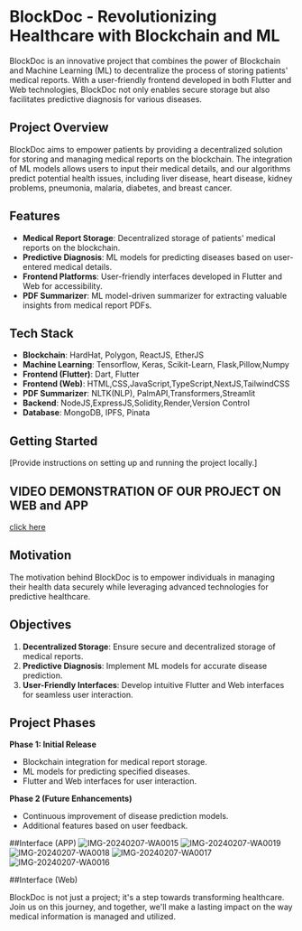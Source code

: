 # BlockDoc - Revolutionizing Healthcare with Blockchain and ML

BlockDoc is an innovative project that combines the power of Blockchain and Machine Learning (ML) to decentralize the process of storing patients' medical reports. With a user-friendly frontend developed in both Flutter and Web technologies, BlockDoc not only enables secure storage but also facilitates predictive diagnosis for various diseases.

## Project Overview

BlockDoc aims to empower patients by providing a decentralized solution for storing and managing medical reports on the blockchain. The integration of ML models allows users to input their medical details, and our algorithms predict potential health issues, including liver disease, heart disease, kidney problems, pneumonia, malaria, diabetes, and breast cancer.

## Features

- **Medical Report Storage**: Decentralized storage of patients' medical reports on the blockchain.
- **Predictive Diagnosis**: ML models for predicting diseases based on user-entered medical details.
- **Frontend Platforms**: User-friendly interfaces developed in Flutter and Web for accessibility.
- **PDF Summarizer**: ML model-driven summarizer for extracting valuable insights from medical report PDFs.

## Tech Stack

- **Blockchain**: HardHat, Polygon, ReactJS, EtherJS
- **Machine Learning**: Tensorflow, Keras, Scikit-Learn, Flask,Pillow,Numpy
- **Frontend (Flutter)**: Dart, Flutter
- **Frontend (Web)**: HTML,CSS,JavaScript,TypeScript,NextJS,TailwindCSS
- **PDF Summarizer**: NLTK(NLP), PalmAPI,Transformers,Streamlit
- **Backend**: NodeJS,ExpressJS,Solidity,Render,Version Control
- **Database**: MongoDB, IPFS, Pinata
## Getting Started


[Provide instructions on setting up and running the project locally.]

## VIDEO DEMONSTRATION OF OUR PROJECT ON WEB and APP
 [click here](https://drive.google.com/drive/folders/18MjbfBinvpmukWxK7A3iAbwt1ubvf5Z1?usp=drive_link)

## Motivation

The motivation behind BlockDoc is to empower individuals in managing their health data securely while leveraging advanced technologies for predictive healthcare.

## Objectives

1. **Decentralized Storage**: Ensure secure and decentralized storage of medical reports.
2. **Predictive Diagnosis**: Implement ML models for accurate disease prediction.
3. **User-Friendly Interfaces**: Develop intuitive Flutter and Web interfaces for seamless user interaction.

## Project Phases

**Phase 1: Initial Release**

- Blockchain integration for medical report storage.
- ML models for predicting specified diseases.
- Flutter and Web interfaces for user interaction.

**Phase 2 (Future Enhancements)**

- Continuous improvement of disease prediction models.
- Additional features based on user feedback.

##Interface (APP)
![IMG-20240207-WA0015](https://github.com/gitsubh7/BlockDoc/assets/123920716/fdc1f8fa-8f21-4687-9cfd-30cc3793c6ff)
![IMG-20240207-WA0019](https://github.com/gitsubh7/BlockDoc/assets/123920716/be31503e-a6a1-4309-a6d1-a5f88215b3a4)
![IMG-20240207-WA0018](https://github.com/gitsubh7/BlockDoc/assets/123920716/6076f552-898b-45e6-9944-6dfbe824111e)
![IMG-20240207-WA0017](https://github.com/gitsubh7/BlockDoc/assets/123920716/b977499d-c167-4130-a0b4-20c4ef820237)
![IMG-20240207-WA0016](https://github.com/gitsubh7/BlockDoc/assets/123920716/2b5dd688-7eea-4c60-8991-bd7a1e43982f)

##Interface (Web)


BlockDoc is not just a project; it's a step towards transforming healthcare. Join us on this journey, and together, we'll make a lasting impact on the way medical information is managed and utilized.



